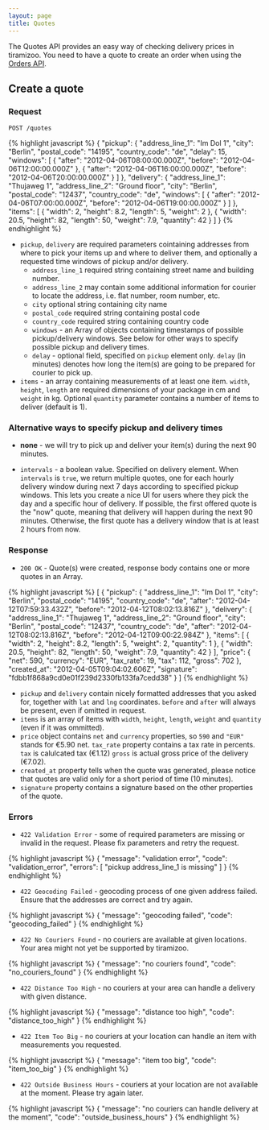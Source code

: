 ```yaml
---
layout: page
title: Quotes
---
```


The Quotes API provides an easy way of checking delivery prices in
tiramizoo. You need to have a quote to create an order when using the
[Orders API](/orders.html).

Create a quote
------------

### Request

```
POST /quotes
```

{% highlight javascript %}
{
  "pickup": {
    "address_line_1": "Im Dol 1",
    "city": "Berlin",
    "postal_code": "14195",
    "country_code": "de",
    "delay": 15,
    "windows": [
      { "after": "2012-04-06T08:00:00.000Z", "before": "2012-04-06T12:00:00.000Z" },
      { "after": "2012-04-06T16:00:00.000Z", "before": "2012-04-06T20:00:00.000Z" }
    ]
  },
  "delivery": {
    "address_line_1": "Thujaweg 1",
    "address_line_2": "Ground floor",
    "city": "Berlin",
    "postal_code": "12437",
    "country_code": "de",
    "windows": [
      { "after": "2012-04-06T07:00:00.000Z", "before": "2012-04-06T19:00:00.000Z" }
    ]
  },
  "items": [
    {
      "width": 2,
      "height": 8.2,
      "length": 5,
      "weight": 2
    },
    {
      "width": 20.5,
      "height": 82,
      "length": 50,
      "weight": 7.9,
      "quantity": 42
    }
  ]
}
{% endhighlight %}

* `pickup`, `delivery` are required parameters cointaining addresses
   from where to pick your items up and where to deliver them, and
   optionally a requested time windows of pickup and/or delivery.
  * `address_line_1` required string containing street name and
    building number.
  * `address_line_2` may contain some additional information for
    courier to locate the address, i.e. flat number, room number, etc.
  * `city` optional string containing city name
  * `postal_code` required string containing postal code
  * `country_code` required string containing country code
  * `windows` - an Array of objects containing timestamps of possible
    pickup/delivery windows. See below for other ways to specify
    possible pickup and delivery times.
  * `delay` - optional field, specified on `pickup` element
    only. `delay` (in minutes) denotes how long the item(s) are going
    to be prepared for courier to pick up.
* `items` - an array containing measurements of at least one item.
  `width`, `height`, `length` are required dimensions of your package
  in cm and `weight` in kg. Optional `quantity` parameter contains a
  number of items to deliver (default is 1).

### Alternative ways to specify pickup and delivery times

* **none** - we will try to pick up and deliver your item(s) during the next
    90 minutes.

* `intervals` - a boolean value. Specified on delivery element.
  When `intervals` is `true`, we return multiple quotes, one for
  each hourly delivery window during next 7 days according to
  specified pickup windows. This lets you create a nice UI for users
  where they pick the day and a specific hour of delivery. If possible,
  the first offered quote is the "now" quote, meaning that delivery
  will happen during the next 90 minutes. Otherwise, the first quote
  has a delivery window that is at least 2 hours from now.

### Response

* `200 OK` - Quote(s) were created, response body contains one or more
  quotes in an Array.

{% highlight javascript %}
[
  {
    "pickup": {
      "address_line_1": "Im Dol 1",
      "city": "Berlin",
      "postal_code": "14195",
      "country_code": "de",
      "after": "2012-04-12T07:59:33.432Z",
      "before": "2012-04-12T08:02:13.816Z"
    },
    "delivery": {
      "address_line_1": "Thujaweg 1",
      "address_line_2": "Ground floor",
      "city": "Berlin",
      "postal_code": "12437",
      "country_code": "de",
      "after": "2012-04-12T08:02:13.816Z",
      "before": "2012-04-12T09:00:22.984Z"
    },
    "items": [
      {
        "width": 2,
        "height": 8.2,
        "length": 5,
        "weight": 2,
        "quantity": 1
      },
      {
        "width": 20.5,
        "height": 82,
        "length": 50,
        "weight": 7.9,
        "quantity": 42
      }
    ],
    "price": {
      "net": 590,
      "currency": "EUR",
      "tax_rate": 19,
      "tax": 112,
      "gross": 702
    },
    "created_at": "2012-04-05T09:04:02.606Z",
    "signature": "fdbb1f868a9cd0e01f239d2330fb133fa7cedd38"
  }
]
{% endhighlight %}


* `pickup` and `delivery` contain nicely formatted addresses that you
  asked for, together with `lat` and `lng` coordinates. `before` and
  `after` will always be present, even if omitted in request.
* `items` is an array of items with `width`, `height`, `length`,
  `weight` and `quantity` (even if it was ommitted).
* `price` object contains `net` and `currency` properties, so `590`
  and `"EUR"` stands for €5.90 net. `tax_rate` property contains a tax
  rate in percents. `tax` is calulcated tax (€1.12) `gross` is actual
  gross price of the delivery (€7.02).
* `created_at` property tells when the quote was generated, please
  notice that quotes are valid only for a short period of time (10
  minutes).
* `signature` property contains a signature based on the other
  properties of the quote.

### Errors

* `422 Validation Error` - some of required parameters are missing or
  invalid in the request. Please fix parameters and retry the request.

{% highlight javascript %}
{
  "message": "validation error",
  "code": "validation_error",
  "errors": [
    "pickup address_line_1 is missing"
  ]
}
{% endhighlight %}

* `422 Geocoding Failed` - geocoding process of one given address
  failed. Ensure that the addresses are correct and try again.

{% highlight javascript %}
{
  "message": "geocoding failed",
  "code": "geocoding_failed"
}
{% endhighlight %}

* `422 No Couriers Found` - no couriers are available at given
  locations. Your area might not yet be supported by tiramizoo.

{% highlight javascript %}
{
  "message": "no couriers found",
  "code": "no_couriers_found"
}
{% endhighlight %}

* `422 Distance Too High` - no couriers at your area can handle a
  delivery with given distance.

{% highlight javascript %}
{
  "message": "distance too high",
  "code": "distance_too_high"
}
{% endhighlight %}

* `422 Item Too Big` - no couriers at your location can handle an item
  with measurements you requested.

{% highlight javascript %}
{
  "message": "item too big",
  "code": "item_too_big"
}
{% endhighlight %}

* `422 Outside Business Hours` - couriers at your location are not
  available at the moment. Please try again later.

{% highlight javascript %}
{
  "message": "no couriers can handle delivery at the moment",
  "code": "outside_business_hours"
}
{% endhighlight %}

